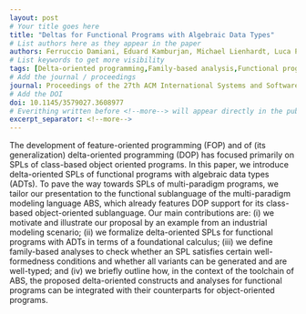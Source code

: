 ```yaml
---
layout: post
# Your title goes here
title: "Deltas for Functional Programs with Algebraic Data Types"
# List authors here as they appear in the paper
authors: Ferruccio Damiani, Eduard Kamburjan, Michael Lienhardt, Luca Paolini
# List keywords to get more visibility
tags: [Delta-oriented programming,Family-based analysis,Functional programming,Language design,Type checking]
# Add the journal / proceedings
journal: Proceedings of the 27th ACM International Systems and Software Product Line Conference
# Add the DOI
doi: 10.1145/3579027.3608977
# Everithing written before <!--more--> will appear directly in the publications page
excerpt_separator: <!--more-->
---
```


The development of feature-oriented programming (FOP) and of (its generalization) delta-oriented programming (DOP) has focused primarily on SPLs of class-based object oriented programs. In this paper, we introduce delta-oriented SPLs of functional programs with algebraic data types (ADTs). To pave the way towards SPLs of multi-paradigm programs, we tailor our presentation to the functional sublanguage of the multi-paradigm modeling language ABS, which already features DOP support for its class-based object-oriented sublanguage. Our main contributions are: (i) we motivate and illustrate our proposal by an example from an industrial modeling scenario; (ii) we formalize delta-oriented SPLs for functional programs with ADTs in terms of a foundational calculus; (iii) we define family-based analyses to check whether an SPL satisfies certain well-formedness conditions and whether all variants can be generated and are well-typed; and (iv) we briefly outline how, in the context of the toolchain of ABS, the proposed delta-oriented constructs and analyses for functional programs can be integrated with their counterparts for object-oriented programs.
